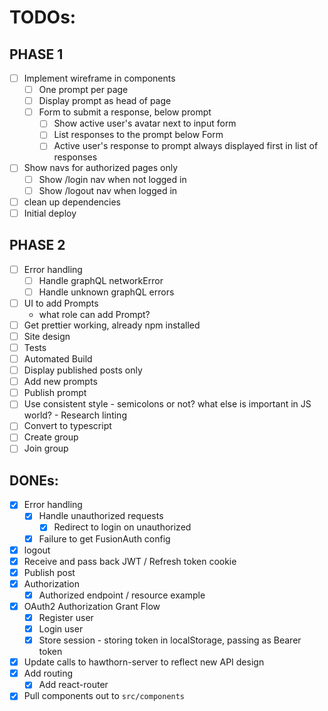 
# TODOs:
## PHASE 1
- [ ] Implement wireframe in components
  - [ ] One prompt per page
  - [ ] Display prompt as head of page
  - [ ] Form to submit a response, below prompt
    - [ ] Show active user's avatar next to input form
    - [ ] List responses to the prompt below Form
    - [ ] Active user's response to prompt always displayed first in list of responses
- [ ] Show navs for authorized pages only
  - [ ] Show /login nav when not logged in
  - [ ] Show /logout nav when logged in
- [ ] clean up dependencies
- [ ] Initial deploy
## PHASE 2
- [ ] Error handling
  - [ ] Handle graphQL networkError
  - [ ] Handle unknown graphQL errors
- [ ] UI to add Prompts
  - what role can add Prompt?
- [ ] Get prettier working, already npm installed
- [ ] Site design
- [ ] Tests
- [ ] Automated Build
- [ ] Display published posts only
- [ ] Add new prompts
- [ ] Publish prompt
- [ ] Use consistent style - semicolons or not? what else is important in JS world? - Research linting
- [ ] Convert to typescript
- [ ] Create group
- [ ] Join group
## DONEs:
- [x] Error handling
  - [x] Handle unauthorized requests
    - [x] Redirect to login on unauthorized
  - [x] Failure to get FusionAuth config
- [x] logout
- [x] Receive and pass back JWT / Refresh token cookie
- [x] Publish post
- [x] Authorization
  - [x] Authorized endpoint / resource example
- [x] OAuth2 Authorization Grant Flow
  - [x] Register user
  - [x] Login user
  - [x] Store session - storing token in localStorage, passing as Bearer token
- [x] Update calls to hawthorn-server to reflect new API design
- [x] Add routing
  - [x] Add react-router  
- [x] Pull components out to `src/components`
